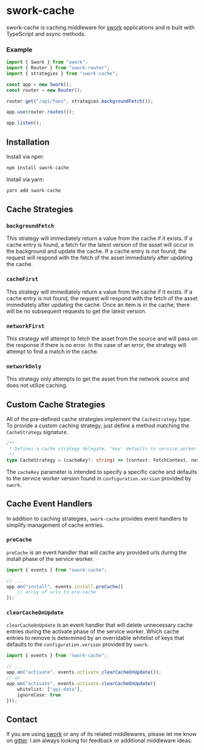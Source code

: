 # swork-cache

swork-cache is caching middleware for [swork](https://www.npmjs.com/package/swork) applications and is built with TypeScript and async methods.

### Example

```ts
import { Swork } from "swork";
import { Router } from "swork-router";
import { strategies } from "swork-cache";

const app = new Swork();
const router = new Router();

router.get("/api/foos", strategies.backgroundFetch());

app.use(router.routes());

app.listen();
```

## Installation

Install via npm:

```ts
npm install swork-cache
```

Install via yarn:

```ts
yarn add swork-cache
```

## Cache Strategies

### `backgroundFetch`

This strategy will immediately return a value from the cache if it exists. If a cache entry is found, a fetch for the latest version of the asset will occur in the background and update the cache. If a cache entry is not found, the request will respond with the fetch of the asset immediately after updating the cache.

### `cacheFirst`

This strategy will immediately return a value from the cache if it exists. If a cache entry is not found, the request will respond with the fetch of the asset immediately after updating the cache. Once an item is in the cache, there will be no subsequent requests to get the latest version.

### `networkFirst`

This strategy will attempt to fetch the asset from the source and will pass on the response if there is no error. In the case of an error, the strategy will attempt to find a match in the cache.

### `networkOnly`

This strategy only attempts to get the asset from the network source and does not utilize caching.

## Custom Cache Strategies

All of the pre-defined cache strategies implement the `CacheStrategy` type. To provide a custom caching strategy, just define a method matching the `CacheStrategy` signature.

```ts
/**
 * Defines a cache strategy delegate. 'key' defaults to service worker version.
 */
type CacheStrategy = (cacheKey?: string) => (context: FetchContext, next: () => Promise<void>) => Promise<void> | void;
```

The `cacheKey` parameter is intended to specify a specific cache and defaults to the service worker version found in `configuration.version` provided by `swork`.

## Cache Event Handlers

In addition to caching strategies, `swork-cache` provides event handlers to simplify management of cache entries.

### `preCache`

`preCache` is an event handler that will cache any provided urls during the install phase of the service worker.

```ts
import { events } from "swork-cache";

// ...
app.on("install", events.install.preCache([
    // array of urls to pre-cache
]);
```

### `clearCacheOnUpdate`

`clearCacheOnUpdate` is an event handler that will delete unnecessary cache entries during the activate phase of the service worker. Which cache entries to remove is determined by an overridable whitelist of keys that defaults to the `configuration.version` provided by `swork`.

```ts
import { events } from "swork-cache";

// ...
app.on("activate", events.activate.clearCacheOnUpdate());
// or
app.on("activate", events.activate.clearCacheOnUpdate({
    whitelist: ["api-data"],
    ignoreCase: true
}));
```

## Contact

If you are using [swork](https://www.npmjs.com/package/swork) or any of its related middlewares, please let me know on [gitter](https://gitter.im/swork-chat/community). I am always looking for feedback or additional middleware ideas.
